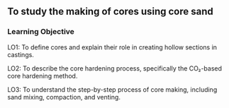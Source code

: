 ## To study the making of cores using core sand

### Learning Objective 

LO1:  To define cores and explain their role in creating hollow sections in castings.

LO2: To describe the core hardening process, specifically the CO₂-based core hardening method.

LO3: To understand the step-by-step process of core making, including sand mixing, compaction, and venting.
